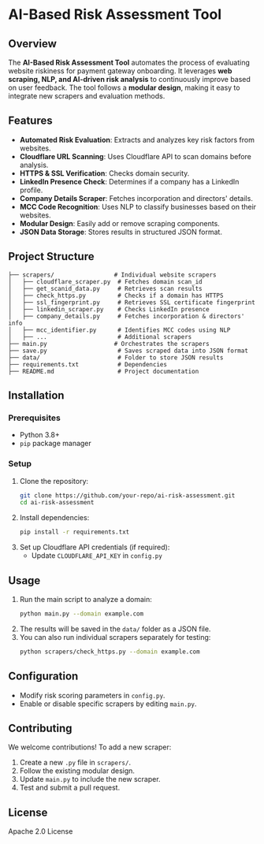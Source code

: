 # AI-Based Risk Assessment Tool

## Overview
The **AI-Based Risk Assessment Tool** automates the process of evaluating website riskiness for payment gateway onboarding. It leverages **web scraping, NLP, and AI-driven risk analysis** to continuously improve based on user feedback. The tool follows a **modular design**, making it easy to integrate new scrapers and evaluation methods.

## Features
- **Automated Risk Evaluation**: Extracts and analyzes key risk factors from websites.
- **Cloudflare URL Scanning**: Uses Cloudflare API to scan domains before analysis.
- **HTTPS & SSL Verification**: Checks domain security.
- **LinkedIn Presence Check**: Determines if a company has a LinkedIn profile.
- **Company Details Scraper**: Fetches incorporation and directors' details.
- **MCC Code Recognition**: Uses NLP to classify businesses based on their websites.
- **Modular Design**: Easily add or remove scraping components.
- **JSON Data Storage**: Stores results in structured JSON format.

## Project Structure
```
├── scrapers/                 # Individual website scrapers
│   ├── cloudflare_scraper.py  # Fetches domain scan_id
│   ├── get_scanid_data.py     # Retrieves scan results
│   ├── check_https.py         # Checks if a domain has HTTPS
│   ├── ssl_fingerprint.py     # Retrieves SSL certificate fingerprint
│   ├── linkedin_scraper.py    # Checks LinkedIn presence
│   ├── company_details.py     # Fetches incorporation & directors' info
│   ├── mcc_identifier.py      # Identifies MCC codes using NLP
│   ├── ...                    # Additional scrapers
├── main.py                   # Orchestrates the scrapers
├── save.py                    # Saves scraped data into JSON format
├── data/                      # Folder to store JSON results
├── requirements.txt           # Dependencies
├── README.md                  # Project documentation
```

## Installation
### Prerequisites
- Python 3.8+
- `pip` package manager

### Setup
1. Clone the repository:
   ```sh
   git clone https://github.com/your-repo/ai-risk-assessment.git
   cd ai-risk-assessment
   ```
2. Install dependencies:
   ```sh
   pip install -r requirements.txt
   ```
3. Set up Cloudflare API credentials (if required):
   - Update `CLOUDFLARE_API_KEY` in `config.py`

## Usage
1. Run the main script to analyze a domain:
   ```sh
   python main.py --domain example.com
   ```
2. The results will be saved in the `data/` folder as a JSON file.
3. You can also run individual scrapers separately for testing:
   ```sh
   python scrapers/check_https.py --domain example.com
   ```

## Configuration
- Modify risk scoring parameters in `config.py`.
- Enable or disable specific scrapers by editing `main.py`.

## Contributing
We welcome contributions! To add a new scraper:
1. Create a new `.py` file in `scrapers/`.
2. Follow the existing modular design.
3. Update `main.py` to include the new scraper.
4. Test and submit a pull request.

## License
Apache 2.0 License

